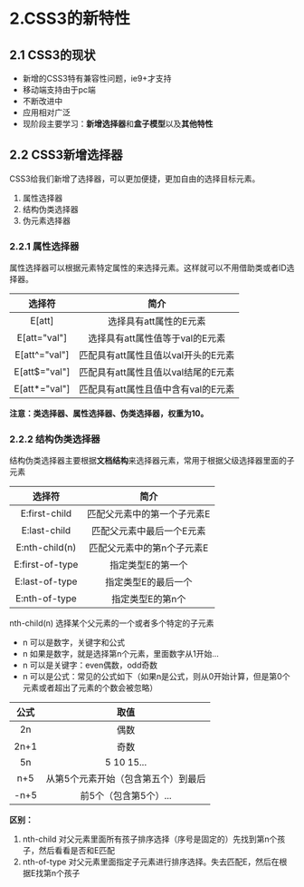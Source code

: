 # 2.CSS3的新特性

## 2.1 CSS3的现状

* 新增的CSS3特有兼容性问题，ie9+才支持
* 移动端支持由于pc端
* 不断改进中
* 应用相对广泛
* 现阶段主要学习：**新增选择器**和**盒子模型**以及**其他特性**

## 2.2 CSS3新增选择器

CSS3给我们新增了选择器，可以更加便捷，更加自由的选择目标元素。

1. 属性选择器
2. 结构伪类选择器
3. 伪元素选择器

### 2.2.1 属性选择器

属性选择器可以根据元素特定属性的来选择元素。这样就可以不用借助类或者ID选择器。

|选择符|简介|
|:-:|:---:|
|E[att]|选择具有att属性的E元素|
|E[att="val"]|选择具有att属性值等于val的E元素|
|E[att^="val"]|匹配具有att属性且值以val开头的E元素|
|E[att$="val"]|匹配具有att属性且值以val结尾的E元素|
|E[att*="val"]|匹配具有att属性且值中含有val的E元素|

**注意：类选择器、属性选择器、伪类选择器，权重为10。**

### 2.2.2 结构伪类选择器

结构伪类选择器主要根据**文档结构**来选择器元素，常用于根据父级选择器里面的子元素

|选择符|简介|
|:-:|:---:|
|E:first-child|匹配父元素中的第一个子元素E|
|E:last-child|匹配父元素中最后一个E元素|
|E:nth-child(n)|匹配父元素中的第n个子元素E|
|E:first-of-type|指定类型E的第一个|
|E:last-of-type|指定类型E的最后一个|
|E:nth-of-type|指定类型E的第n个|

nth-child(n) 选择某个父元素的一个或者多个特定的子元素

* n 可以是数字，关键字和公式
* n 如果是数字，就是选择第n个元素，里面数字从1开始...
* n 可以是关键字：even偶数，odd奇数
* n 可以是公式：常见的公式如下（如果n是公式，则从0开始计算，但是第0个元素或者超出了元素的个数会被忽略）

|公式|取值|
|:-:|:--:|
|2n|偶数|
|2n+1|奇数|
|5n|5 10 15...|
|n+5|从第5个元素开始（包含第五个）到最后|
|-n+5|前5个（包含第5个）...|

**区别：**

1. nth-child 对父元素里面所有孩子排序选择（序号是固定的）先找到第n个孩子，然后看看是否和E匹配
2. nth-of-type 对父元素里面指定子元素进行排序选择。失去匹配E，然后在根据E找第n个孩子